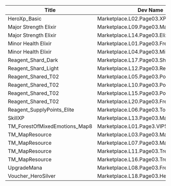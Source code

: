 | Title | Dev Name | Quantity | Currency |  Price |
| ----- | -------- | -------- | -------- |  ----- |
| HeroXp_Basic | Marketplace.L02.Page03.XP.03 | 100000 | Gold | 200 |
| Major Strength Elixir | Marketplace.L09.Page03.MajorElixir.12 | 8 | Gold | 50000 |
| Major Strength Elixir | Marketplace.L14.Page03.ElixirAll.14 | 3 | Gold | 50000 |
| Minor Health Elixir | Marketplace.L01.Page03.Free.09 | 5 | Gold | 0 |
| Minor Health Elixir | Marketplace.L04.Page03.MinorElixir.09 | 4 | Gold | 4000 |
| Reagent_Shard_Dark | Marketplace.L17.Page03.Shard.29 | 1 | Gems | 200 |
| Reagent_Shard_Light | Marketplace.L12.Page03.Reagent.23 | 1 | Gold | 300000 |
| Reagent_Shared_T02 | Marketplace.L05.Page03.PowerSource.03 | 10 | Gold | 2500 |
| Reagent_Shared_T02 | Marketplace.L10.Page03.PowerSource.06 | 15 | Gold | 2500 |
| Reagent_Shared_T02 | Marketplace.L15.Page03.PowerSource.09 | 20 | Gold | 2500 |
| Reagent_Shared_T02 | Marketplace.L20.Page03.Free.120 | 15 | Gold | 0 |
| Reagent_SupplyPoints_Elite | Marketplace.L06.Page03.Token.20 | 3 | Gold | 100000 |
| SkillXP | Marketplace.L13.Page03.MapsMisc.30 | 1 | Gold | 10000 |
| TM_ForestOfMixedEmotions_Map8 | Marketplace.L01.Page3.VIP5.FreeBonus.74 | 1 | Gold | 0 |
| TM_MapResource | Marketplace.L03.Page03.MapFragments.03 | 3 | Gold | 20000 |
| TM_MapResource | Marketplace.L07.Page03.MapFragments.08 | 5 | Gold | 20000 |
| TM_MapResource | Marketplace.L11.Page03.TreasureMap.03 | 7 | Gold | 20000 |
| TM_MapResource | Marketplace.L16.Page03.TreasureMap.06 | 10 | Gold | 20000 |
| UpgradeMana | Marketplace.L08.Page03.Free.36 | 1 | Gold | 0 |
| Voucher_HeroSilver | Marketplace.L18.Page03.Hero.11 | 1 | Gold | 3500000 |
